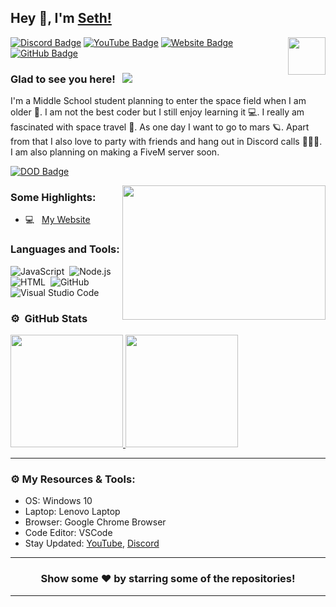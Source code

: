 ## Hey 👋, I'm [Seth!](https://github.com/seththekings/)

<img align="right" height="60" width="60" alt="" src="http://sethhalsey.me/pfp.jpg" />

[![Discord Badge](https://img.shields.io/badge/-Discord-0e76a8?style=flat-square&logo=Discord&logoColor=white)](https://sethhalsey.me/discord)
[![YouTube Badge](https://img.shields.io/badge/-YouTube-e02828?style=flat-square&logo=YouTube&logoColor=white)](https://sethhalsey.me/youtube)
[![Website Badge](https://img.shields.io/badge/Website-3b5998?style=flat-square&logo=google-chrome&logoColor=white)](https://sethhalsey.me/)
[![GitHub Badge](https://img.shields.io/badge/-GitHub-ffffff?style=flat-square&logo=Github&logoColor=black)](https://sethhalsey.me/github)

### Glad to see you here! &nbsp; ![](https://komarev.com/ghpvc/?username=SethTheKings&label=Views&color=blue&style=plastic)

I'm a Middle School student planning to enter the space field when I am older 🚀. I am not the best coder but I still enjoy learning it 💻. I really am fascinated with space travel 🌌. As one day I want to go to mars 🪐. Apart from that I also love to party with friends and hang out in Discord calls 👨🏻‍💻. I am also planning on making a FiveM server soon.

[![DOD Badge](https://img.shields.io/badge/TEAM-DEVING%20ON%20DISCORD-17a6ec?style=for-the-badge)](https://github.com/devingondiscord)

<img align="right" height="215" width="325" alt="" src="https://cdn.dribbble.com/users/416610/screenshots/4801105/coding_desk_flat_vector_ui_ux_design_illustration_motion_animation_gif2.gif" />


### Some Highlights:

- 💻 &nbsp; [My Website](sethhalsey.me)

### Languages and Tools:

![JavaScript](https://img.shields.io/badge/-JavaScript-333333?style=flat&logo=javascript)&nbsp;
![Node.js](https://img.shields.io/badge/-Node.js-333333?style=flat&logo=node.js)&nbsp;
![HTML](https://img.shields.io/badge/-HTML-333333?style=flat&logo=HTML5)&nbsp;
![GitHub](https://img.shields.io/badge/-GitHub-333333?style=flat&logo=github)&nbsp;
![Visual Studio Code](https://img.shields.io/badge/-Visual%20Studio%20Code-333333?style=flat&logo=visual-studio-code&logoColor=007ACC)&nbsp;

### ⚙️ &nbsp;GitHub Stats

<p align="left">
<a href="https://github.com/SethTheKings">
  <img height="180em" src="https://github-readme-stats-eight-theta.vercel.app/api?username=Itz-Hyperz&show_icons=true&theme=react&include_all_commits=true&count_private=true"/>
  <img height="180em" src="https://github-readme-stats-eight-theta.vercel.app/api/top-langs/?username=Itz-Hyperz&layout=compact&langs_count=8&theme=react"/>
</a>
</p>

---

### ⚙️ My Resources & Tools:

- OS: Windows 10
- Laptop: Lenovo Laptop
- Browser: Google Chrome Browser
- Code Editor: VSCode
- Stay Updated: [YouTube](https://www.youtube.com/channel/UCR3SrWsSgD4aM79MtjN68jA), [Discord](sethhalsey.me/discord)

---

<h3 align=center>Show some ❤️ by starring some of the repositories!</h3>

---

